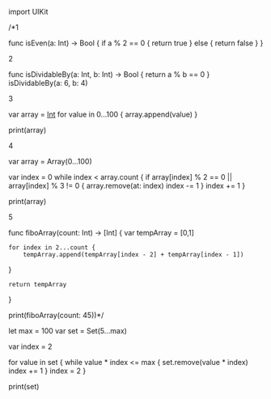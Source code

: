 import UIKit

/*1 

func isEven(a: Int) -> Bool {
    if a % 2 == 0 {
        return true
    } else {
        return false
    }
}

 2
 
func isDividableBy(a: Int, b: Int) -> Bool {
    return a % b == 0
}
isDividableBy(a: 6, b: 4)

3
 
var array = [Int]()
for value in 0...100 {
    array.append(value)
}

print(array)

4

var array = Array(0...100)

var index = 0
while index < array.count {
    if array[index] % 2 == 0 || array[index] % 3 != 0 {
        array.remove(at: index)
        index -= 1
    }
    index += 1
}

print(array)

5
 
func fiboArray(count: Int) -> [Int] {
     var tempArray = [0,1]

    for index in 2...count {
        tempArray.append(tempArray[index - 2] + tempArray[index - 1])
}

    return tempArray
}

print(fiboArray(count: 45))*/

let max = 100
var set = Set<Int>(5...max)

var index = 2

for value in set {
    while value * index <= max {
        set.remove(value * index)
        index += 1
    }
    index = 2
}

print(set)
